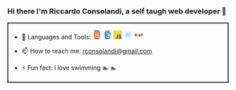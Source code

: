### Hi there I'm Riccardo Consolandi, a self taugh web developer 👋


<table width="100%"> 
  <td width="50%" style="border:2px solid #232323">
      
- 🔨  Languages and Tools:  <img src="https://raw.githubusercontent.com/github/explore/80688e429a7d4ef2fca1e82350fe8e3517d3494d/topics/html/html.png" width="20px" alt="html"/> <img src="https://raw.githubusercontent.com/github/explore/80688e429a7d4ef2fca1e82350fe8e3517d3494d/topics/css/css.png" width="20px" alt="css" /> <img src="https://raw.githubusercontent.com/github/explore/80688e429a7d4ef2fca1e82350fe8e3517d3494d/topics/javascript/javascript.png" width="20px" alt="javascript"/> <img src="https://raw.githubusercontent.com/github/explore/80688e429a7d4ef2fca1e82350fe8e3517d3494d/topics/react/react.png" width="20px" alt="react" /> <img src="https://raw.githubusercontent.com/github/explore/80688e429a7d4ef2fca1e82350fe8e3517d3494d/topics/git/git.png" width="20px" alt="git" />
- 📫 How to reach me: rconsolandi@gmail.com
- ⚡ Fun fact: I love swimming  🏊 🏊 

  </td>
